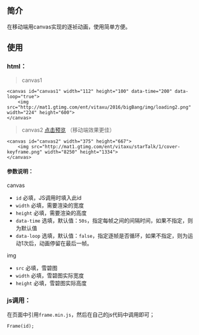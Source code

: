 ## 简介

在移动端用canvas实现的逐祯动画，使用简单方便。

## 使用

### html：

> canvas1

    <canvas id="canvas1" width="112" height="100" data-time="200" data-loop="true">
        <img src="http://mat1.gtimg.com/ent/vitaxu/2016/bigBang/img/loading2.png" width="224" height="600">
    </canvas>

> canvas2   [点击预览](https://vitaxu.github.io/CanvasAnimation/)  （移动端效果更佳）

    <canvas id="canvas2" width="375" height="667">
        <img src="http://mat1.gtimg.com/ent/vitaxu/starTalk/1/cover-keyframe.png" width="8250" height="1334">
    </canvas>

#### 参数说明：

canvas 

* `id` 必填，JS调用时填入此id
* `width` 必填，需要渲染的宽度
* `height` 必填，需要渲染的高度
* `data-time` 选填，默认值：`50s`，指定每帧之间的间隔时间，如果不指定，则为默认值
* `data-loop` 选填，默认值：`false`，指定逐帧是否循环，如果不指定，则为运动1次后，动画停留在最后一帧。 

img  

* `src` 必填，雪碧图
* `width` 必填，雪碧图实际宽度
* `height` 必填，雪碧图实际高度

### js调用：

在页面中引用`frame.min.js`，然后在自己的js代码中调用即可；  

    Frame(id);